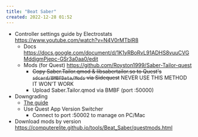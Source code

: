 ```yaml
---
title: "Beat Saber"
created: 2022-12-28 01:52
---
```


- Controller settings guide by Electrostats https://www.youtube.com/watch?v=N4V0rMTblR8
  - Docs https://docs.google.com/document/d/1K1yRBoRvL91ADHS8vuuCVGMddjgmPjepc-GSr3a0aa0/edit
  - Mods (for Quest) https://github.com/Royston1999/Saber-Tailor-quest
    - ~~Copy Saber.Tailor.qmod & libsabertailor.so to Quest's `sdcard/BMBFData/Mods` via Sidequest~~ NEVER USE THIS METHOD IT WON'T WORK
    - Upload Saber.Tailor.qmod via BMBF (port :50000)
- Downgrading
  - [The guide](https://oculusdb.rui2015.me/guide/quest/qavs?game=Beat+Saber)
  - Use Quest App Version Switcher
    - Connect to port :50002 to manage on PC/Mac
- Download mods by version https://computerelite.github.io/tools/Beat_Saber/questmods.html